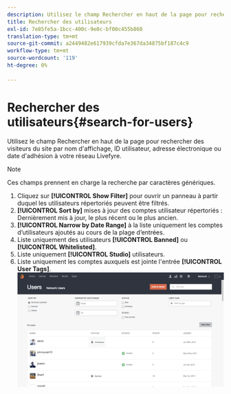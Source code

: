 ```yaml
---
description: Utilisez le champ Rechercher en haut de la page pour rechercher des visiteurs du site par nom d'affichage, ID utilisateur, adresse électronique ou date d'adhésion à votre réseau Livefyre.
title: Rechercher des utilisateurs
exl-id: 7e85fe5a-1bcc-400c-9e0c-bf00c455b860
translation-type: tm+mt
source-git-commit: a2449482e617939cfda7e367da34875bf187c4c9
workflow-type: tm+mt
source-wordcount: '119'
ht-degree: 0%

---
```


# Rechercher des utilisateurs{#search-for-users}

Utilisez le champ Rechercher en haut de la page pour rechercher des visiteurs du site par nom d&#39;affichage, ID utilisateur, adresse électronique ou date d&#39;adhésion à votre réseau Livefyre.

>[!NOTE]
>
>Ces champs prennent en charge la recherche par caractères génériques.

1. Cliquez sur **[!UICONTROL Show Filter]** pour ouvrir un panneau à partir duquel les utilisateurs répertoriés peuvent être filtrés.
1. **[!UICONTROL Sort by]** mises à jour des comptes utilisateur répertoriés : Dernièrement mis à jour, le plus récent ou le plus ancien.
1. **[!UICONTROL Narrow by Date Range]** à la liste uniquement les comptes d’utilisateurs ajoutés au cours de la plage d’entrées.
1. Liste uniquement des utilisateurs **[!UICONTROL Banned]** ou **[!UICONTROL Whitelisted]**.
1. Liste uniquement **[!UICONTROL Studio]** utilisateurs.
1. Liste uniquement les comptes auxquels est jointe l&#39;entrée **[!UICONTROL User Tags]**. ![](assets/UsersFilter-1024x568.png)
